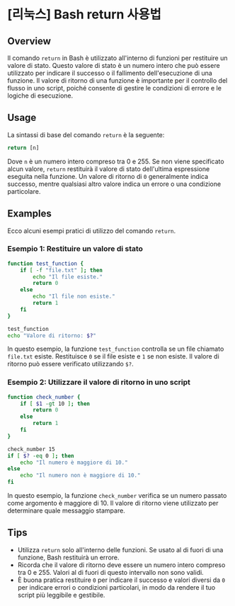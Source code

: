 # [리눅스] Bash return 사용법

## Overview
Il comando `return` in Bash è utilizzato all'interno di funzioni per restituire un valore di stato. Questo valore di stato è un numero intero che può essere utilizzato per indicare il successo o il fallimento dell'esecuzione di una funzione. Il valore di ritorno di una funzione è importante per il controllo del flusso in uno script, poiché consente di gestire le condizioni di errore e le logiche di esecuzione.

## Usage
La sintassi di base del comando `return` è la seguente:

```bash
return [n]
```

Dove `n` è un numero intero compreso tra 0 e 255. Se non viene specificato alcun valore, `return` restituirà il valore di stato dell'ultima espressione eseguita nella funzione. Un valore di ritorno di `0` generalmente indica successo, mentre qualsiasi altro valore indica un errore o una condizione particolare.

## Examples
Ecco alcuni esempi pratici di utilizzo del comando `return`.

### Esempio 1: Restituire un valore di stato
```bash
function test_function {
    if [ -f "file.txt" ]; then
        echo "Il file esiste."
        return 0
    else
        echo "Il file non esiste."
        return 1
    fi
}

test_function
echo "Valore di ritorno: $?"
```
In questo esempio, la funzione `test_function` controlla se un file chiamato `file.txt` esiste. Restituisce `0` se il file esiste e `1` se non esiste. Il valore di ritorno può essere verificato utilizzando `$?`.

### Esempio 2: Utilizzare il valore di ritorno in uno script
```bash
function check_number {
    if [ $1 -gt 10 ]; then
        return 0
    else
        return 1
    fi
}

check_number 15
if [ $? -eq 0 ]; then
    echo "Il numero è maggiore di 10."
else
    echo "Il numero non è maggiore di 10."
fi
```
In questo esempio, la funzione `check_number` verifica se un numero passato come argomento è maggiore di 10. Il valore di ritorno viene utilizzato per determinare quale messaggio stampare.

## Tips
- Utilizza `return` solo all'interno delle funzioni. Se usato al di fuori di una funzione, Bash restituirà un errore.
- Ricorda che il valore di ritorno deve essere un numero intero compreso tra 0 e 255. Valori al di fuori di questo intervallo non sono validi.
- È buona pratica restituire `0` per indicare il successo e valori diversi da `0` per indicare errori o condizioni particolari, in modo da rendere il tuo script più leggibile e gestibile.